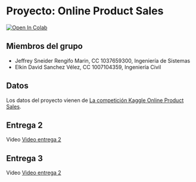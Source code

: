 # Proyecto: Online Product Sales

[![Open In Colab](https://colab.research.google.com/assets/colab-badge.svg)](https://colab.research.google.com/github/Elkin-1729/ProyectoIA)

## Miembros del grupo

- Jeffrey Sneider Rengifo Marin, CC 1037659300, Ingeniería de Sistemas
- Elkin David Sanchez Vélez, CC 1007104359, Ingeniería Civil

## Datos

Los datos del proyecto vienen de [La competición Kaggle Online Product Sales](https://www.kaggle.com/competitions/online-sales/overview).

## Entrega 2

Video [Video entrega 2](https://youtu.be/QlewuOfzY1Y)

## Entrega 3

Video [Video entrega 2](https://youtu.be/GA0GcOiZreE)
